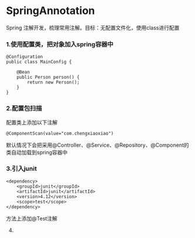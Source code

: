 # SpringAnnotation
Spring 注解开发，梳理常用注解。目标：无配置文件化，使用class进行配置

### 1.使用配置类，把对象加入spring容器中

```
@Configuration
public class MainConfig {

    @Bean
    public Person person() {
        return new Person();
    }
}
```

### 2.配置包扫描

配置类上添加以下注解

```
@ComponentScan(value="com.chengxiaoxiao")
```

默认情况下会把采用@Controller、@Service、@Repository、@Component的类自动加载到spring容器中

### 3.引入junit

```
<dependency>
    <groupId>junit</groupId>
    <artifactId>junit</artifactId>
    <version>4.12</version>
    <scope>test</scope>
</dependency>
```

方法上添加@Test注解

4.